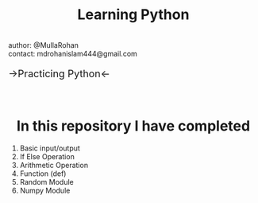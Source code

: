  <h1 align="center"> Learning Python </h1>
<br/>
author: @MullaRohan
<br/>
contact: mdrohanislam444@gmail.com <br/>
<p style="font-size: 20px;">->Practicing Python<-</p>
<br/>
<h1 align="center"> In this repository I have completed </h1>
<ol>
    <li> Basic input/output </li>
    <li> If Else Operation </li>
    <li> Arithmetic Operation </li>
    <li> Function (def) </li>
    <li> Random Module </li>
    <li> Numpy Module </li>
</ol>
